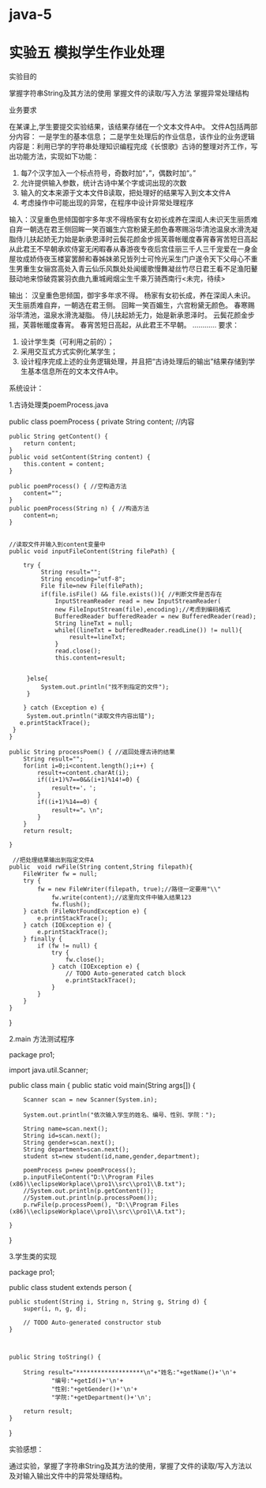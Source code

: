 # java-5
# 实验五 模拟学生作业处理

实验目的

掌握字符串String及其方法的使用
掌握文件的读取/写入方法
掌握异常处理结构

业务要求


在某课上,学生要提交实验结果，该结果存储在一个文本文件A中。
文件A包括两部分内容：
一是学生的基本信息；
二是学生处理后的作业信息，该作业的业务逻辑内容是：利用已学的字符串处理知识编程完成《长恨歌》古诗的整理对齐工作，写出功能方法，实现如下功能：

1.	每7个汉字加入一个标点符号，奇数时加“，”，偶数时加“。”
2.	允许提供输入参数，统计古诗中某个字或词出现的次数
3.	输入的文本来源于文本文件B读取，把处理好的结果写入到文本文件A
4.	考虑操作中可能出现的异常，在程序中设计异常处理程序

输入：汉皇重色思倾国御宇多年求不得杨家有女初长成养在深闺人未识天生丽质难自弃一朝选在君王侧回眸一笑百媚生六宫粉黛无颜色春寒赐浴华清池温泉水滑洗凝脂侍儿扶起娇无力始是新承恩泽时云鬓花颜金步摇芙蓉帐暖度春宵春宵苦短日高起从此君王不早朝承欢侍宴无闲暇春从春游夜专夜后宫佳丽三千人三千宠爱在一身金屋妆成娇侍夜玉楼宴罢醉和春姊妹弟兄皆列士可怜光采生门户遂令天下父母心不重生男重生女骊宫高处入青云仙乐风飘处处闻缓歌慢舞凝丝竹尽日君王看不足渔阳鼙鼓动地来惊破霓裳羽衣曲九重城阙烟尘生千乘万骑西南行<未完，待续>

输出：
汉皇重色思倾国，御宇多年求不得。
杨家有女初长成，养在深闺人未识。
天生丽质难自弃，一朝选在君王侧。
回眸一笑百媚生，六宫粉黛无颜色。
春寒赐浴华清池，温泉水滑洗凝脂。
侍儿扶起娇无力，始是新承恩泽时。
云鬓花颜金步摇，芙蓉帐暖度春宵。
春宵苦短日高起，从此君王不早朝。
…………
要求：
1.	设计学生类（可利用之前的）；
2.	采用交互式方式实例化某学生；
3.	设计程序完成上述的业务逻辑处理，并且把“古诗处理后的输出”结果存储到学生基本信息所在的文本文件A中。

系统设计：

1.古诗处理类poemProcess.java


public class poemProcess  {
	private String content; //内容
	
	
	public String getContent() {
		return content;
	}
	public void setContent(String content) {
		this.content = content;
	}
	
	public poemProcess() { //空构造方法
		content="";
	}
	public poemProcess(String n) { //构造方法
		content=n;
	}
	
	
	//读取文件并输入到content变量中
	public void inputFileContent(String filePath) {
		
		try {
			 String result="";
             String encoding="utf-8";
             File file=new File(filePath);
             if(file.isFile() && file.exists()){ //判断文件是否存在
                 InputStreamReader read = new InputStreamReader(
                 new FileInputStream(file),encoding);//考虑到编码格式
                 BufferedReader bufferedReader = new BufferedReader(read);
                 String lineTxt = null;
                 while((lineTxt = bufferedReader.readLine()) != null){
                     result+=lineTxt;
                 }
                 read.close();
                 this.content=result;
                 
                 
	     }else{
	         System.out.println("找不到指定的文件");
	     }
             
		} catch (Exception e) {
         System.out.println("读取文件内容出错");
       e.printStackTrace();
     }
	}
	
	public String processPoem() { //返回处理古诗的结果
		String result="";
		for(int i=0;i<content.length();i++) {
			result+=content.charAt(i);
			if((i+1)%7==0&&(i+1)%14!=0) {
				result+='，';
			}
			if((i+1)%14==0) {
				result+="。\n";
			}
		}
		return result;
		
	}
	
	 //把处理结果输出到指定文件A
	public  void rwFile(String content,String filepath){
        FileWriter fw = null;
        try {
            fw = new FileWriter(filepath, true);//路径一定要用"\\"
                fw.write(content);//这里向文件中输入结果123
                fw.flush();
        } catch (FileNotFoundException e) {
            e.printStackTrace();
        } catch (IOException e) {
            e.printStackTrace();
        } finally {
            if (fw != null) {
                try {
                    fw.close();
                } catch (IOException e) {
                    // TODO Auto-generated catch block
                    e.printStackTrace();
                }
            }
        }
    }
}


2.main 方法测试程序

package pro1;

import java.util.Scanner;

public class main {
	public  static void main(String args[]) {
		
		Scanner scan = new Scanner(System.in);
		
		System.out.println("依次输入学生的姓名、编号、性别、学院：");

	    String name=scan.next();
	    String id=scan.next();
	    String gender=scan.next();
	    String department=scan.next();
	    student st=new student(id,name,gender,department);
		
		poemProcess p=new poemProcess();
		p.inputFileContent("D:\\Program Files (x86)\\eclipseWorkplace\\pro1\\src\\pro1\\B.txt");
		//System.out.println(p.getContent());
		//System.out.println(p.processPoem());
		p.rwFile(p.processPoem(), "D:\\Program Files (x86)\\eclipseWorkplace\\pro1\\src\\pro1\\A.txt");
		
	}
}


3.学生类的实现

package pro1;

public class student extends person {

	public student(String i, String n, String g, String d) {
		super(i, n, g, d);
	
		// TODO Auto-generated constructor stub
	}
	
	

	public String toString() {
		
		String result="*******************\n"+"姓名:"+getName()+'\n'+
				"编号:"+getId()+'\n'+
				"性别:"+getGender()+'\n'+
				"学院:"+getDepartment()+'\n';
		
        return result;
    }

}



实验感想：

通过实验，掌握了字符串String及其方法的使用，掌握了文件的读取/写入方法以及对输入输出文件中的异常处理结构。
